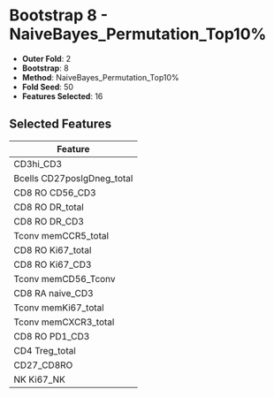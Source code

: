 # Bootstrap 8 - NaiveBayes_Permutation_Top10%

- **Outer Fold**: 2
- **Bootstrap**: 8
- **Method**: NaiveBayes_Permutation_Top10%
- **Fold Seed**: 50
- **Features Selected**: 16

## Selected Features

| Feature |
|---------|
| CD3hi_CD3 |
| Bcells CD27posIgDneg_total |
| CD8 RO CD56_CD3 |
| CD8 RO DR_total |
| CD8 RO DR_CD3 |
| Tconv memCCR5_total |
| CD8 RO Ki67_total |
| CD8  RO Ki67_CD3 |
| Tconv memCD56_Tconv |
| CD8 RA naive_CD3 |
| Tconv memKi67_total |
| Tconv memCXCR3_total |
| CD8 RO PD1_CD3 |
| CD4 Treg_total |
| CD27_CD8RO |
| NK Ki67_NK |
